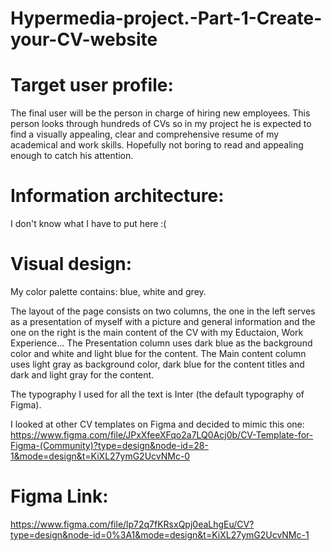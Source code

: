# Hypermedia-project.-Part-1-Create-your-CV-website

# Target user profile:

The final user will be the person in charge of hiring new employees.
This person looks through hundreds of CVs so in my project he is expected to find a visually appealing, clear and comprehensive resume of my academical and work skills. Hopefully not boring to read and appealing enough to catch his attention.

# Information architecture:

I don't know what I have to put here :(

# Visual design:

My color palette contains: blue, white and grey.

The layout of the page consists on two columns, the one in the left serves as a presentation of myself with a picture and general information and the one on the right is the main content of the CV with my Eductaion, Work Experience...
The Presentation column uses dark blue as the background color and white and light blue for the content.
The Main content column uses light gray as background color, dark blue for the content titles and dark and light gray for the content.

The typography I used for all the text is Inter (the default typography of Figma).

I looked at other CV templates on Figma and decided to mimic this one: https://www.figma.com/file/JPxXfeeXFqo2a7LQ0Acj0b/CV-Template-for-Figma-(Community)?type=design&node-id=28-1&mode=design&t=KiXL27ymG2UcvNMc-0

# Figma Link:

https://www.figma.com/file/lp72q7fKRsxQpj0eaLhgEu/CV?type=design&node-id=0%3A1&mode=design&t=KiXL27ymG2UcvNMc-1
